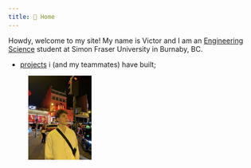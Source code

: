 ```yaml
---
title: 🏡 Home
---
```


Howdy, welcome to my site! My name is Victor and I am an [Engineering Science](https://www.sfu.ca/engineering/prospective-students/undergraduate-students/programs.html) student at Simon Fraser University in Burnaby, BC.

- [projects](about/projects.md) i (and my teammates) have built;



<figure>
	<img src="me.jpeg" alt="me in cool place" width="30%" style="margin: auto;"/>
	</figcaption>
</figure>